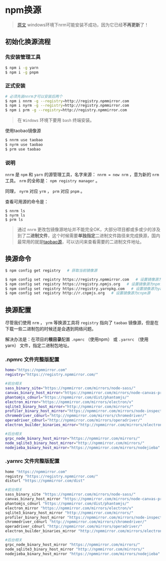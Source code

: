 # npm换源
> [原文](https://www.virtualbing.fun/#/NodeJS/npm/%E6%8D%A2%E6%BA%90-%E5%B7%A5%E5%85%B7%E7%89%88)
> windows环境下nrm可能安装不成功，因为它已经**不再更新**了！

## 初始化换源流程

### 先安装管理工具

```bash
$ npm i -g yarn
$ npm i -g pnpm
```

### 正式安装

```bash
# 必须先装nnrm才可以安装后两个
$ npm i nnrm -g --registry=http://registry.npmmirror.com
$ npm i nyrm -g --registry=http://registry.npmmirror.com
$ npm i prm -g --registry=http://registry.npmmirror.com
```

> 在 `Windows` 环境下要用 `bash` 终端安装。



使用taobao镜像源

```bash
$ nnrm use taobao
$ nyrm use taobao
$ prm use taobao
```

### 说明

`nnrm` 是 `npm` 和 `yarn` 的源管理工具，名字来源： `nnrm = new nrm` ，意为新的 `nrm` 工具。 `nrm` 的全称是： `npm registry manager` 。

同理， `nyrm` 对应 `yrm` ， `prm` 对应 `pnpm` 。

查看可用源的命令是：

```
$ nnrm ls
$ nyrm ls
$ prm ls
```

> 通过 `nnrm` 更改包镜像源地址并不能完全OK，大部分项目都或多或少的涉及到了**二进制文件**，这个时候需要**单独指定**二进制文件路径来完成换源，国内最常用的就是[taobao源](https://npmmirror.com/mirrors)，可以访问来查看需要的二进制文件地址。



## 换源命令

```bash
$ npm config get registry   # 获取当前镜像源

$ npm config set registry https://registry.npmmirror.com   # 设置镜像源为淘宝源
$ npm config set registry https://registry.npmjs.org   # 设置镜像源为npm官方源
$ npm config set registry https://registry.yarnpkg.com   # 设置镜像源为yarn官方源
$ npm config set registry http://r.cnpmjs.org   # 设置镜像源为cnpm源
```



## 换源配置

尽管我们使用 `nrm` ， `yrm` 等换源工具将 `registry` 指向了 `taobao` 镜像源，但是在下载一些二进制包的时候还是会遇到网络问题。

解决办法是：在项目的**根目录**配置 `.npmrc` （使用npm） 或 `.yarnrc` （使用yarn） 文件，指定二进制包地址。

### .npmrc 文件完整版配置

```bash
home="https://npmmirror.com"
registry="https://registry.npmmirror.com/"

#前台相关
sass_binary_site="https://npmmirror.com/mirrors/node-sass/"
canvas_binary_host_mirror="https://npmmirror.com/mirrors/node-canvas-prebuilt/"
phantomjs_cdnurl="https://npmmirror.com/dist/phantomjs/"
electron_mirror="https://npmmirror.com/mirrors/electron/v"
sqlite3_binary_host_mirror="http://npmmirror.com/mirrors/"
profiler_binary_host_mirror="https://npmmirror.com/mirrors/node-inspector/"
chromedriver_cdnurl="http://npmmirror.com/mirrors/chromedriver/"
operadriver_cdnurl="http://npmmirror.com/mirrors/operadriver/"
electron_builder_binaries_mirror="http://npmmirror.com/mirrors/electron-builder-binaries/"

#后台相关
grpc_node_binary_host_mirror="https://npmmirror.com/mirrors/"
node_sqlite3_binary_host_mirror="http://npmmirror.com/mirrors/"
nodejieba_binary_host_mirror="https://npmmirror.com/mirrors/nodejieba"
```

### .yarnrc 文件完整版配置

```bash
home "https://npmmirror.com"
registry "https://registry.npmmirror.com/"
disturl "https://npmmirror.com/dist"

#前台相关
sass_binary_site "https://npmmirror.com/mirrors/node-sass/"
canvas_binary_host_mirror "https://npmmirror.com/mirrors/node-canvas-prebuilt/"
phantomjs_cdnurl "https://npmmirror.com/dist/phantomjs/"
electron_mirror "https://npmmirror.com/mirrors/electron/v"
sqlite3_binary_host_mirror "http://npmmirror.com/mirrors/"
profiler_binary_host_mirror "https://npmmirror.com/mirrors/node-inspector/"
chromedriver_cdnurl "http://npmmirror.com/mirrors/chromedriver/"
operadriver_cdnurl "http://npmmirror.com/mirrors/operadriver/"
electron_builder_binaries_mirror "http://npmmirror.com/mirrors/electron-builder-binaries/"

#后台相关
grpc_node_binary_host_mirror "https://npmmirror.com/mirrors/"
node_sqlite3_binary_host_mirror "http://npmmirror.com/mirrors/"
nodejieba_binary_host_mirror "https://npmmirror.com/mirrors/nodejieba"
```

